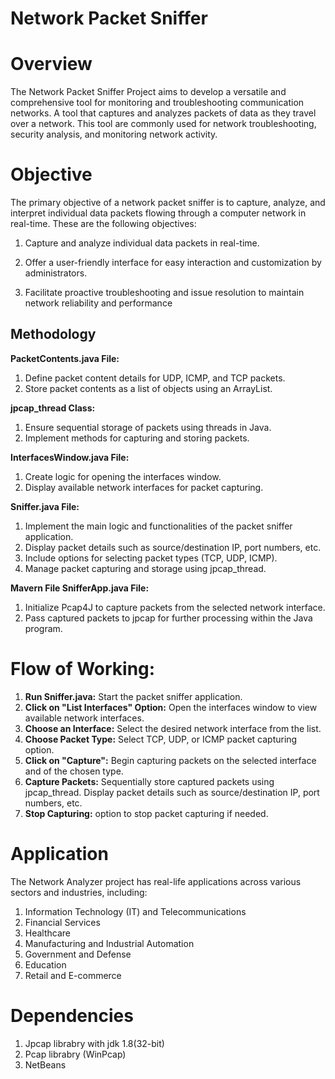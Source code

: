 # Network Packet Sniffer

# Overview
The Network Packet Sniffer Project aims to develop a versatile and comprehensive tool for monitoring and troubleshooting communication networks. A tool that captures and analyzes packets of data as they travel over a network. This tool are commonly used for network troubleshooting, security analysis, and monitoring network activity.

# Objective

The primary objective of a network packet sniffer is to capture, analyze, and interpret individual data packets flowing through a computer network in real-time. These are the following objectives:

1. Capture and analyze individual data packets in real-time. 

2. Offer a user-friendly interface for easy interaction and customization by administrators. 

3. Facilitate proactive troubleshooting and issue resolution to maintain network reliability and performance


## Methodology

**PacketContents.java File:** 
1. Define packet content details for UDP, ICMP, and TCP packets.
2. Store packet contents as a list of objects using an ArrayList.

**jpcap_thread Class:** 
1. Ensure sequential storage of packets using threads in Java.
2. Implement methods for capturing and storing packets.

**InterfacesWindow.java File:** 
1. Create logic for opening the interfaces window.
2. Display available network interfaces for packet capturing.

**Sniffer.java File:** 
1. Implement the main logic and functionalities of the packet sniffer application.
2. Display packet details such as source/destination IP, port numbers, etc.
3. Include options for selecting packet types (TCP, UDP, ICMP).
4. Manage packet capturing and storage using jpcap_thread.

**Mavern File SnifferApp.java File:**
1. Initialize Pcap4J to capture packets from the selected network interface.
2. Pass captured packets to jpcap for further processing within the Java program.
   
# Flow of Working:

1. **Run Sniffer.java:** Start the packet sniffer application.
2. **Click on "List Interfaces" Option:** Open the interfaces window to view available network interfaces.
3. **Choose an Interface:** Select the desired network interface from the list.
4. **Choose Packet Type:** Select TCP, UDP, or ICMP packet capturing option.
5. **Click on "Capture":** Begin capturing packets on the selected interface and of the chosen type.
6. **Capture Packets:** Sequentially store captured packets using jpcap_thread. Display packet details such as source/destination IP, port numbers, etc.
7. **Stop Capturing:** option to stop packet capturing if needed.

# Application  
The Network Analyzer project has real-life applications across various sectors and industries, including: 

1. Information Technology (IT) and Telecommunications 
2. Financial Services 
3. Healthcare 
4. Manufacturing and Industrial Automation 
5. Government and Defense 
6. Education 
7. Retail and E-commerce 

# Dependencies 

1. Jpcap librabry with jdk 1.8(32-bit)
2. Pcap librabry (WinPcap)
3. NetBeans



